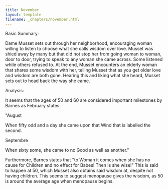 ```yaml
---
title: November
layout: template
filename: _chapters/november.html
---
```


Basic Summary:

Dame Musset sets out through her neighborhood, encouraging woman willing to listen to choose what she calls wisdom over love. Musset was shied away by many but that did not stop her from going woman to woman, door to door, trying to speak to any woman she came across. Some listened while others refused to. At the end, Musset encounters an elderly woman that shares some wisdom with her, telling Musset that as you get older love and wisdom are both gone. Hearing this and liking what she heard, Musset sets out to head back the way she came.

Analysis:

It seems that the ages of 50 and 60 are considered important milestones by Barnes as February states:

"August

When fifty odd and a day she came upon that Wind that is labelled the second.

Septembre

When sixty some, she came to no Good as well as another."

Furthermore, Barnes states that "to Woman it comes when she has no cause for Children and no effect for Babes! Then is she wise!" This is said to happen at 50, which Musset also obtains said wisdom at, despite not having children. This seems to suggest menopause gives the wisdom, as 50 is around the average age when menopause begins.
